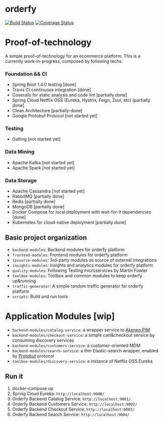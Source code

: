 # orderfy

[![Build Status](https://travis-ci.org/brunosimioni/orderfy.svg?branch=master)](https://travis-ci.org/brunosimioni/orderfy)
[![Coverage Status](https://coveralls.io/repos/github/brunosimioni/orderfy/badge.svg)](https://coveralls.io/github/brunosimioni/orderfy)

# Proof-of-technology

A simple proof-of-technology for an ecommerce platform. This is a currently work-in-progress, composed by following techs:

### Foundation && CI
- Spring Boot 1.4.0 testing [done]
- Travis CI continuous integration [done]
- Coveralls for static analysis and code lint [partially done]
- Spring Cloud Netflix OSS (Eureka, Hystrix, Feign, Zuul, etc) [partially done]
- Clean Architecture [partially-done]
- Google Protobuf Protocol [not started yet]

### Testing
- Gatling [not started yet]

### Data Mining
- Apache Kafka [not started yet]
- Apache Spark [not started yet]

### Data Storage
- Apache Cassandra [not started yet]
- RabbitMQ [partially done]
- Redis [partially done]
- MongoDB [partially done]
- Docker Compose for local deployment with wait-for-it dependencies [done]
- Kubernetes for cloud-native deployment [partially done]

## Basic project organization
- `backend-modules`: Backend modules for orderfy platform
- `frontend-modules`: Frontend modules for orderfy platform
- `tpsource-modules`: 3rd-party modules as source of external integrations
- `insights-modules`: Insights and analytics modules for orderfy platform
- `quality-modules`: Following Testing microservices by Martin Fowler
- `toolbox-modules`: Toolbox and common modules to keep orderfy up&running
- `traffic-generator`: A simple random traffic generator for orderfy platform
- `scripts`: Build and run tools


# Application Modules [wip]

- `backend-modules/catalog-service`: a wrapper service to [Akeneo PIM](https://www.akeneo.com/)
- `backend-modules/checkout-service`: a simple cart&checkout service by consuming discovery services
- `backend-modules/customers-service`: a customer-oriented MDM
- `backend-modules/search-service`: a thin Elastic-search wrapper, enabled by [Protobuf](https://github.com/google/protobuf) protocol
- `toolbox-modules/discovery-service`: a instance of Netflix OSS Eureka

## Run it
1. docker-compose up
2. Spring Cloud Eureka: `http://localhost:9000/`
3. Orderfy Backend Catalog Service: `http://localhost:9001/`
4. Orderfy Backend Customers Service: `http://localhost:9002/`
5. Orderfy Backend Checkout Service: `http://localhost:9003/`
6. Orderfy Backend Search Service: `http://localhost:9004/`
